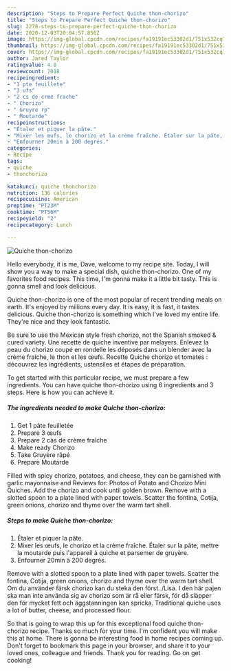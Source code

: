 ```yaml
---
description: "Steps to Prepare Perfect Quiche thon-chorizo"
title: "Steps to Prepare Perfect Quiche thon-chorizo"
slug: 2278-steps-to-prepare-perfect-quiche-thon-chorizo
date: 2020-12-03T20:04:57.856Z
image: https://img-global.cpcdn.com/recipes/fa19191ec53302d1/751x532cq70/quiche-thon-chorizo-photo-principale-de-la-recette.jpg
thumbnail: https://img-global.cpcdn.com/recipes/fa19191ec53302d1/751x532cq70/quiche-thon-chorizo-photo-principale-de-la-recette.jpg
cover: https://img-global.cpcdn.com/recipes/fa19191ec53302d1/751x532cq70/quiche-thon-chorizo-photo-principale-de-la-recette.jpg
author: Jared Taylor
ratingvalue: 4.8
reviewcount: 7018
recipeingredient:
- "1 pte feuillete"
- "3 ufs"
- "2 cs de crme frache"
- " Chorizo"
- " Gruyre rp"
- " Moutarde"
recipeinstructions:
- "Étaler et piquer la pâte."
- "Mixer les œufs, le chorizo et la crème fraîche. Étaler sur la pâte, mettre la moutarde puis l&#39;appareil à quiche et parsemer de gruyère."
- "Enfourner 20min à 200 degrés."
categories:
- Recipe
tags:
- quiche
- thonchorizo

katakunci: quiche thonchorizo 
nutrition: 136 calories
recipecuisine: American
preptime: "PT23M"
cooktime: "PT56M"
recipeyield: "2"
recipecategory: Lunch

---
```



![Quiche thon-chorizo](https://img-global.cpcdn.com/recipes/fa19191ec53302d1/751x532cq70/quiche-thon-chorizo-photo-principale-de-la-recette.jpg)

Hello everybody, it is me, Dave, welcome to my recipe site. Today, I will show you a way to make a special dish, quiche thon-chorizo. One of my favorites food recipes. This time, I'm gonna make it a little bit tasty. This is gonna smell and look delicious.

Quiche thon-chorizo is one of the most popular of recent trending meals on earth. It's enjoyed by millions every day. It is easy, it is fast, it tastes delicious. Quiche thon-chorizo is something which I've loved my entire life. They're nice and they look fantastic.

Be sure to use the Mexican style fresh chorizo, not the Spanish smoked &amp; cured variety. Une recette de quiche inventive par melayers. Enlevez la peau du chorizo coupé en rondelle les déposés dans un blender avec la crème fraîche, le thon et les œufs. Recette Quiche chorizo et tomates : découvrez les ingrédients, ustensiles et étapes de préparation.


To get started with this particular recipe, we must prepare a few ingredients. You can have quiche thon-chorizo using 6 ingredients and 3 steps. Here is how you can achieve it.

<!--inarticleads1-->

##### The ingredients needed to make Quiche thon-chorizo:

1. Get 1 pâte feuilletée
1. Prepare 3 œufs
1. Prepare 2 càs de crème fraîche
1. Make ready  Chorizo
1. Take  Gruyère râpé
1. Prepare  Moutarde


Filled with spicy chorizo, potatoes, and cheese, they can be garnished with garlic mayonnaise and Reviews for: Photos of Potato and Chorizo Mini Quiches. Add the chorizo and cook until golden brown. Remove with a slotted spoon to a plate lined with paper towels. Scatter the fontina, Cotija, green onions, chorizo and thyme over the warm tart shell. 

<!--inarticleads2-->

##### Steps to make Quiche thon-chorizo:

1. Étaler et piquer la pâte.
1. Mixer les œufs, le chorizo et la crème fraîche. Étaler sur la pâte, mettre la moutarde puis l&#39;appareil à quiche et parsemer de gruyère.
1. Enfourner 20min à 200 degrés.


Remove with a slotted spoon to a plate lined with paper towels. Scatter the fontina, Cotija, green onions, chorizo and thyme over the warm tart shell. Om du använder färsk chorizo kan du steka den först. /Lisa. I den här pajen ska man inte använda sig av chorizo som är rå eller färsk, för då släpper den för mycket fett och äggstanningen kan spricka. Traditional quiche uses a lot of butter, cheese, and processed flour. 

So that is going to wrap this up for this exceptional food quiche thon-chorizo recipe. Thanks so much for your time. I'm confident you will make this at home. There is gonna be interesting food in home recipes coming up. Don't forget to bookmark this page in your browser, and share it to your loved ones, colleague and friends. Thank you for reading. Go on get cooking!
